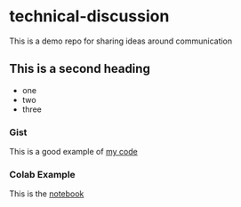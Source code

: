 # technical-discussion
This is a demo repo for sharing ideas around communication

## This is a second heading

* one
* two
* three

### Gist

This is a good example of [my code](https://gist.github.com/Entodi/8594c0264fd9a99140295a46d584610c)

### Colab Example

This is the [notebook](https://colab.research.google.com/drive/1t04Pi4mQO8jGjY81vIEa7TbmMPN6J4rG?usp=sharing)
